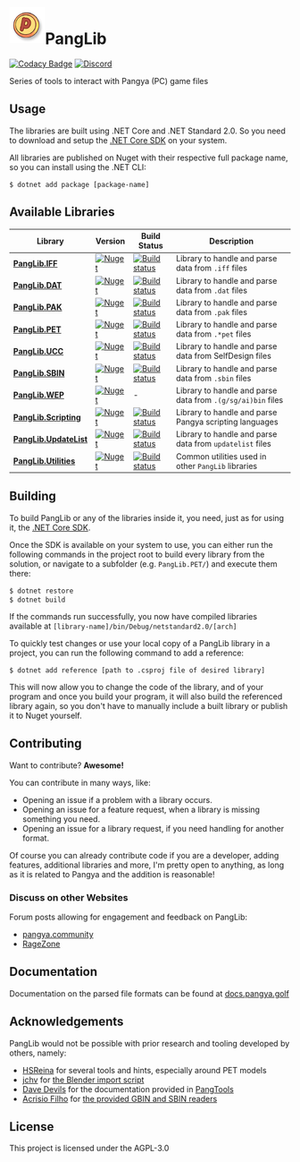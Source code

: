<img align="left" src=".github/Images/pang.png" width="64" />

# PangLib 

[![Codacy Badge](https://app.codacy.com/project/badge/Grade/ee32fb04b92c4910acc16fa93f3d6a89)](https://www.codacy.com/gh/pangyatools/PangLib/dashboard?utm_source=github.com&amp;utm_medium=referral&amp;utm_content=pangyatools/PangLib&amp;utm_campaign=Badge_Grade) [![Discord](https://discordapp.com/api/guilds/521180240542826496/widget.png?style=shield)](https://discord.gg/HwDTssf)

Series of tools to interact with Pangya (PC) game files

## Usage

The libraries are built using .NET Core and .NET Standard 2.0. So you need to download and setup the [.NET Core SDK](https://www.microsoft.com/net/download) on your system.

All libraries are published on Nuget with their respective full package name, so you can install using the .NET CLI:

```shell
$ dotnet add package [package-name]
```

## Available Libraries

| Library                                       | Version                                                                                                               | Build Status                                                                                                                                                                  | Description                                                 |
|-----------------------------------------------|-----------------------------------------------------------------------------------------------------------------------|-------------------------------------------------------------------------------------------------------------------------------------------------------------------------------|-------------------------------------------------------------|
| [**PangLib.IFF**](PangLib.IFF/)               | [![Nuget](https://img.shields.io/nuget/v/PangLib.IFF.svg)](https://www.nuget.org/packages/PangLib.IFF/)               | [![Build status](https://github.com/retreev/panglib/actions/workflows/iff-build.yaml/badge.svg)](https://github.com/retreev/PangLib/actions/workflows/iff-build.yaml) | Library to handle and parse data from `.iff` files          |
| [**PangLib.DAT**](PangLib.DAT/)               | [![Nuget](https://img.shields.io/nuget/v/PangLib.DAT.svg)](https://www.nuget.org/packages/PangLib.DAT/)               | [![Build status](https://github.com/retreev/panglib/actions/workflows/dat-build.yaml/badge.svg)](https://github.com/retreev/PangLib/actions/workflows/dat-build.yaml) | Library to handle and parse data from `.dat` files          |
| [**PangLib.PAK**](PangLib.PAK/)               | [![Nuget](https://img.shields.io/nuget/v/PangLib.PAK.svg)](https://www.nuget.org/packages/PangLib.PAK/)               | [![Build status](https://github.com/retreev/panglib/actions/workflows/pak-build.yaml/badge.svg)](https://github.com/retreev/PangLib/actions/workflows/pak-build.yaml) | Library to handle and parse data from `.pak` files          |
| [**PangLib.PET**](PangLib.PET/)               | [![Nuget](https://img.shields.io/nuget/v/PangLib.PET.svg)](https://www.nuget.org/packages/PangLib.PET/)               | [![Build status](https://github.com/retreev/panglib/actions/workflows/pet-build.yaml/badge.svg)](https://github.com/retreev/PangLib/actions/workflows/pet-build.yaml)       | Library to handle and parse data from `.*pet` files         |
| [**PangLib.UCC**](PangLib.UCC/)               | [![Nuget](https://img.shields.io/nuget/v/PangLib.UCC.svg)](https://www.nuget.org/packages/PangLib.UCC/)               | [![Build status](https://ci.appveyor.com/api/projects/status/nqxjdr7pem7a9pv9/branch/master?svg=true)](https://ci.appveyor.com/project/pixeldesu/panglib-9je33/branch/master) | Library to handle and parse data from SelfDesign files      |
| [**PangLib.SBIN**](PangLib.SBIN/)             | [![Nuget](https://img.shields.io/nuget/v/PangLib.SBIN.svg)](https://www.nuget.org/packages/PangLib.SBIN/)             | [![Build status](https://github.com/retreev/panglib/actions/workflows/sbin-build.yaml/badge.svg)](https://github.com/retreev/PangLib/actions/workflows/sbin-build.yaml) | Library to handle and parse data from `.sbin` files         |
| [**PangLib.WEP**](PangLib.WEP/)               | [![Nuget](https://img.shields.io/nuget/v/PangLib.WEP.svg)](https://www.nuget.org/packages/PangLib.WEP/)               | -                                                                                                                                                                             | Library to handle and parse data from `.(g/sg/ai)bin` files |
| [**PangLib.Scripting**](PangLib.Scripting/)   | [![Nuget](https://img.shields.io/nuget/v/PangLib.Scripting.svg)](https://www.nuget.org/packages/PangLib.Scripting/)   | [![Build status](https://github.com/retreev/panglib/actions/workflows/scripting-build.yaml/badge.svg)](https://github.com/retreev/PangLib/actions/workflows/scripting-build.yaml) | Library to handle and parse Pangya scripting languages      |
| [**PangLib.UpdateList**](PangLib.UpdateList/) | [![Nuget](https://img.shields.io/nuget/v/PangLib.UpdateList.svg)](https://www.nuget.org/packages/PangLib.UpdateList/) | [![Build status](https://ci.appveyor.com/api/projects/status/v1iexyfax1jc790s/branch/master?svg=true)](https://ci.appveyor.com/project/pixeldesu/panglib-njuqy/branch/master) | Library to handle and parse data from `updatelist` files    |
| [**PangLib.Utilities**](PangLib.Utilities/)   | [![Nuget](https://img.shields.io/nuget/v/PangLib.Utilities.svg)](https://www.nuget.org/packages/PangLib.Utilities/)   | [![Build status](https://ci.appveyor.com/api/projects/status/1eohtvn6tp6t89ed/branch/master?svg=true)](https://ci.appveyor.com/project/pixeldesu/panglib-aan6t/branch/master) | Common utilities used in other `PangLib` libraries          |

## Building

To build PangLib or any of the libraries inside it, you need, just as for using it, the [.NET Core SDK](https://www.microsoft.com/net/download).

Once the SDK is available on your system to use, you can either run the following commands in the project root to build every library from the solution,
or navigate to a subfolder (e.g. `PangLib.PET/`) and execute them there:

```
$ dotnet restore
$ dotnet build
```

If the commands run successfully, you now have compiled libraries available at `[library-name]/bin/Debug/netstandard2.0/[arch]`

To quickly test changes or use your local copy of a PangLib library in a project, you can run the following command to add 
a reference:

```
$ dotnet add reference [path to .csproj file of desired library]
```

This will now allow you to change the code of the library, and of your program and once you build your program, it will also
build the referenced library again, so you don't have to manually include a built library or publish it to Nuget yourself.

## Contributing

Want to contribute? **Awesome!**

You can contribute in many ways, like:

- Opening an issue if a problem with a library occurs.
- Opening an issue for a feature request, when a library is missing something you need.
- Opening an issue for a library request, if you need handling for another format.

Of course you can already contribute code if you are a developer, adding features, additional libraries and more, I'm
pretty open to anything, as long as it is related to Pangya and the addition is reasonable!

### Discuss on other Websites

Forum posts allowing for engagement and feedback on PangLib:

- [pangya.community](https://pangya.community/t/panglib-a-toolchain-for-pangya-files/22)
- [RageZone](http://forum.ragezone.com/f513/panglib-set-libraries-pangya-game-1162203/)

## Documentation

Documentation on the parsed file formats can be found at [docs.pangya.golf](https://docs.pangya.golf)

## Acknowledgements

PangLib would not be possible with prior research and tooling developed by others, namely:

* [HSReina](https://github.com/HSReina) for several tools and hints, especially around PET models
* [jchv](https://github.com/jchv) for [the Blender import script](https://github.com/retreev/io_scene_mpet)
* [Dave Devils](https://github.com/DaveDevils) for the documentation provided in [PangTools](https://github.com/davedevils/PangTools)
* [Acrisio Filho](https://github.com/Acrisio-Filho) for [the provided GBIN and SBIN readers](https://github.com/Acrisio-Filho/SuperSS-Dev/tree/master/Tools)

## License

This project is licensed under the AGPL-3.0
